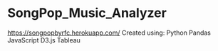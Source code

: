 # SongPop_Music_Analyzer

https://songpopbyrfc.herokuapp.com/
Created using:
Python Pandas
JavaScript D3.js
Tableau
